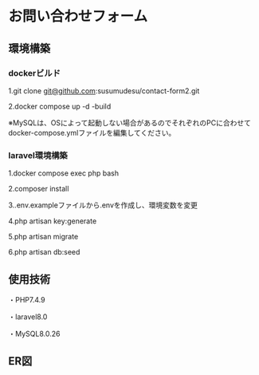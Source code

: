 # お問い合わせフォーム

## 環境構築

### dockerビルド

  1.git clone git@github.com:susumudesu/contact-form2.git
  
  2.docker compose up -d -build

  
※MySQLは、OSによって起動しない場合があるのでそれぞれのPCに合わせてdocker-compose.ymlファイルを編集してください。

### laravel環境構築

  1.docker compose exec php bash
  
  2.composer install
  
  3..env.exampleファイルから.envを作成し、環境変数を変更
  
  4.php artisan key:generate
  
  5.php artisan migrate
  
  6.php artisan db:seed
  

## 使用技術

  ・PHP7.4.9
  
  ・laravel8.0
  
  ・MySQL8.0.26
  
  
## ER図
  
